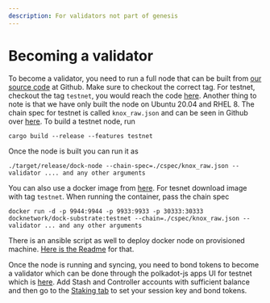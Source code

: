 ```yaml
---
description: For validators not part of genesis
---
```


# Becoming a validator

To become a validator, you need to run a full node that can be built from [our source code](https://github.com/docknetwork/dock-substrate) at Github. Make sure to checkout the correct tag. For testnet, checkout the tag `testnet`, you would reach the code [here](https://github.com/docknetwork/dock-substrate/tree/testnet). Another thing to note is that we have only built the node on Ubuntu 20.04 and RHEL 8. The chain spec for testnet is called `knox_raw.json` and can be seen in Github over [here](https://github.com/docknetwork/dock-substrate/blob/testnet/cspec/knox_raw.json). To build a testnet node, run

```text
cargo build --release --features testnet
```

Once the node is built you can run it as

```text
./target/release/dock-node --chain-spec=./cspec/knox_raw.json --validator .... and any other arguments
```

You can also use a docker image from [here](https://hub.docker.com/r/docknetwork/dock-substrate). For tesnet download image with tag `testnet`. When running the container, pass the chain spec

```text
docker run -d -p 9944:9944 -p 9933:9933 -p 30333:30333 docknetwork/dock-substrate:testnet --chain=./cspec/knox_raw.json --validator ... and any other arguments
```

There is an ansible script as well to deploy docker node on provisioned machine. [Here is the Readme](https://github.com/docknetwork/dock-substrate/tree/testnet/scripts/ansible) for that.

Once the node is running and syncing, you need to bond tokens to become a validator which can be done through the polkadot-js apps UI for testnet which is [here](https://fe-staging.dock.io/#/explorer). Add Stash and Controller accounts with sufficient balance and then go to the [Staking tab](https://fe-staging.dock.io/#/staking) to set your session key and bond tokens.

